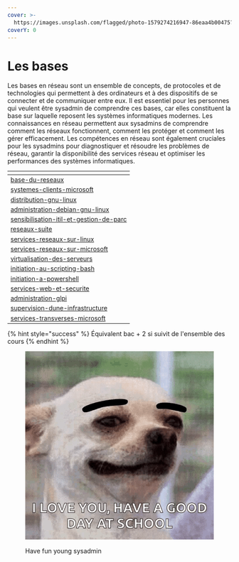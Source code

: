 ```yaml
---
cover: >-
  https://images.unsplash.com/flagged/photo-1579274216947-86eaa4b00475?crop=entropy&cs=tinysrgb&fm=jpg&ixid=MnwxOTcwMjR8MHwxfHNlYXJjaHw4fHxkYXRhY2VudGVyfGVufDB8fHx8MTY3NDgzNjAyMw&ixlib=rb-4.0.3&q=80
coverY: 0
---
```


# Les bases

Les bases en réseau sont un ensemble de concepts, de protocoles et de technologies qui permettent à des ordinateurs et à des dispositifs de se connecter et de communiquer entre eux. Il est essentiel pour les personnes qui veulent être sysadmin de comprendre ces bases, car elles constituent la base sur laquelle reposent les systèmes informatiques modernes. Les connaissances en réseau permettent aux sysadmins de comprendre comment les réseaux fonctionnent, comment les protéger et comment les gérer efficacement. Les compétences en réseau sont également cruciales pour les sysadmins pour diagnostiquer et résoudre les problèmes de réseau, garantir la disponibilité des services réseau et optimiser les performances des systèmes informatiques.

<table data-card-size="large" data-view="cards"><thead><tr><th data-card-target data-type="content-ref"></th></tr></thead><tbody><tr><td><a href="base-du-reseaux/">base-du-reseaux</a></td></tr><tr><td><a href="systemes-clients-microsoft/">systemes-clients-microsoft</a></td></tr><tr><td><a href="distribution-gnu-linux/">distribution-gnu-linux</a></td></tr><tr><td><a href="administration-debian-gnu-linux/">administration-debian-gnu-linux</a></td></tr><tr><td><a href="sensibilisation-itil-et-gestion-de-parc/">sensibilisation-itil-et-gestion-de-parc</a></td></tr><tr><td><a href="reseaux-suite/">reseaux-suite</a></td></tr><tr><td><a href="services-reseaux-sur-linux/">services-reseaux-sur-linux</a></td></tr><tr><td><a href="services-reseaux-sur-microsoft/">services-reseaux-sur-microsoft</a></td></tr><tr><td><a href="virtualisation-des-serveurs/">virtualisation-des-serveurs</a></td></tr><tr><td><a href="initiation-au-scripting-bash/">initiation-au-scripting-bash</a></td></tr><tr><td><a href="initiation-a-powershell/">initiation-a-powershell</a></td></tr><tr><td><a href="services-web-et-securite/">services-web-et-securite</a></td></tr><tr><td><a href="administration-glpi/">administration-glpi</a></td></tr><tr><td><a href="supervision-dune-infrastructure/">supervision-dune-infrastructure</a></td></tr><tr><td><a href="services-transverses-microsoft/">services-transverses-microsoft</a></td></tr></tbody></table>

{% hint style="success" %}
Équivalent bac + 2 si suivit de l'ensemble des cours
{% endhint %}

<figure><img src="../../.gitbook/assets/dog-eyebrow.gif" alt=""><figcaption><p>Have fun young sysadmin</p></figcaption></figure>
